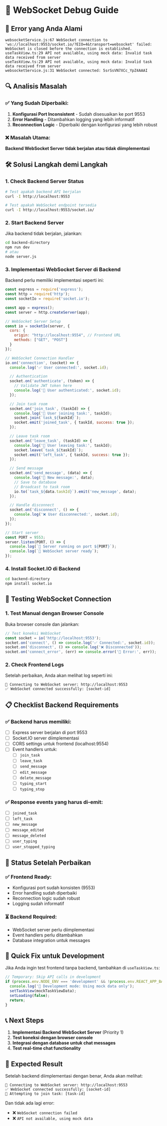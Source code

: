 # 🐛 WebSocket Debug Guide

## 🚨 **Error yang Anda Alami**

```
websocketService.js:67 WebSocket connection to 'ws://localhost:9553/socket.io/?EIO=4&transport=websocket' failed: WebSocket is closed before the connection is established.
useTaskView.ts:29 API not available, using mock data: Invalid task data received from server
useTaskView.ts:29 API not available, using mock data: Invalid task data received from server
websocketService.js:31 WebSocket connected: 5srSsVN7XCc_YpZ4AAAI
```

## 🔍 **Analisis Masalah**

### ✅ **Yang Sudah Diperbaiki:**
1. **Konfigurasi Port Inconsistent** - Sudah disesuaikan ke port 9553
2. **Error Handling** - Ditambahkan logging yang lebih informatif
3. **Reconnection Logic** - Diperbaiki dengan konfigurasi yang lebih robust

### ❌ **Masalah Utama:**
**Backend WebSocket Server tidak berjalan atau tidak diimplementasi**

## 🛠️ **Solusi Langkah demi Langkah**

### 1. **Check Backend Server Status**
```bash
# Test apakah backend API berjalan
curl -I http://localhost:9553

# Test apakah WebSocket endpoint tersedia
curl -I http://localhost:9553/socket.io/
```

### 2. **Start Backend Server**
Jika backend tidak berjalan, jalankan:
```bash
cd backend-directory
npm run dev
# atau
node server.js
```

### 3. **Implementasi WebSocket Server di Backend**
Backend perlu memiliki implementasi seperti ini:

```javascript
const express = require('express');
const http = require('http');
const socketIo = require('socket.io');

const app = express();
const server = http.createServer(app);

// WebSocket Server Setup
const io = socketIo(server, {
  cors: {
    origin: "http://localhost:9554", // Frontend URL
    methods: ["GET", "POST"]
  }
});

// WebSocket Connection Handler
io.on('connection', (socket) => {
  console.log('✅ User connected:', socket.id);

  // Authentication
  socket.on('authenticate', (token) => {
    // Validate JWT token here
    console.log('🔐 User authenticated:', socket.id);
  });

  // Join task room
  socket.on('join_task', (taskId) => {
    console.log('🔄 User joining task:', taskId);
    socket.join(`task_${taskId}`);
    socket.emit('joined_task', { taskId, success: true });
  });

  // Leave task room
  socket.on('leave_task', (taskId) => {
    console.log('🚪 User leaving task:', taskId);
    socket.leave(`task_${taskId}`);
    socket.emit('left_task', { taskId, success: true });
  });

  // Send message
  socket.on('send_message', (data) => {
    console.log('💬 New message:', data);
    // Save to database
    // Broadcast to task room
    io.to(`task_${data.taskId}`).emit('new_message', data);
  });

  // Handle disconnect
  socket.on('disconnect', () => {
    console.log('❌ User disconnected:', socket.id);
  });
});

// Start server
const PORT = 9553;
server.listen(PORT, () => {
  console.log(`🚀 Server running on port ${PORT}`);
  console.log(`🔌 WebSocket server ready`);
});
```

### 4. **Install Socket.IO di Backend**
```bash
cd backend-directory
npm install socket.io
```

## 🧪 **Testing WebSocket Connection**

### 1. **Test Manual dengan Browser Console**
Buka browser console dan jalankan:
```javascript
// Test koneksi WebSocket
const socket = io('http://localhost:9553');
socket.on('connect', () => console.log('✅ Connected:', socket.id));
socket.on('disconnect', () => console.log('❌ Disconnected'));
socket.on('connect_error', (err) => console.error('🚨 Error:', err));
```

### 2. **Check Frontend Logs**
Setelah perbaikan, Anda akan melihat log seperti ini:
```
🔌 Connecting to WebSocket server: http://localhost:9553
✅ WebSocket connected successfully: [socket-id]
```

## 📋 **Checklist Backend Requirements**

### ✅ **Backend harus memiliki:**
- [ ] Express server berjalan di port 9553
- [ ] Socket.IO server diimplementasi
- [ ] CORS settings untuk frontend (localhost:9554)
- [ ] Event handlers untuk:
  - [ ] `join_task`
  - [ ] `leave_task`
  - [ ] `send_message`
  - [ ] `edit_message`
  - [ ] `delete_message`
  - [ ] `typing_start`
  - [ ] `typing_stop`

### ✅ **Response events yang harus di-emit:**
- [ ] `joined_task`
- [ ] `left_task`
- [ ] `new_message`
- [ ] `message_edited`
- [ ] `message_deleted`
- [ ] `user_typing`
- [ ] `user_stopped_typing`

## 🚀 **Status Setelah Perbaikan**

### ✅ **Frontend Ready:**
- Konfigurasi port sudah konsisten (9553)
- Error handling sudah diperbaiki
- Reconnection logic sudah robust
- Logging sudah informatif

### ⏳ **Backend Required:**
- WebSocket server perlu diimplementasi
- Event handlers perlu ditambahkan
- Database integration untuk messages

## 🔧 **Quick Fix untuk Development**

Jika Anda ingin test frontend tanpa backend, tambahkan di `useTaskView.ts`:

```typescript
// Temporary: Skip API calls in development
if (process.env.NODE_ENV === 'development' && !process.env.REACT_APP_BACKEND_URL) {
  console.log('🔧 Development mode: Using mock data only');
  setTaskView(mockTaskViewData);
  setLoading(false);
  return;
}
```

## 📞 **Next Steps**

1. **Implementasi Backend WebSocket Server** (Priority 1)
2. **Test koneksi dengan browser console**
3. **Integrasi dengan database untuk chat messages**
4. **Test real-time chat functionality**

## 🎯 **Expected Result**

Setelah backend diimplementasi dengan benar, Anda akan melihat:
```
🔌 Connecting to WebSocket server: http://localhost:9553
✅ WebSocket connected successfully: [socket-id]
🔄 Attempting to join task: [task-id]
```

Dan tidak ada lagi error:
- ❌ `WebSocket connection failed`
- ❌ `API not available, using mock data`
